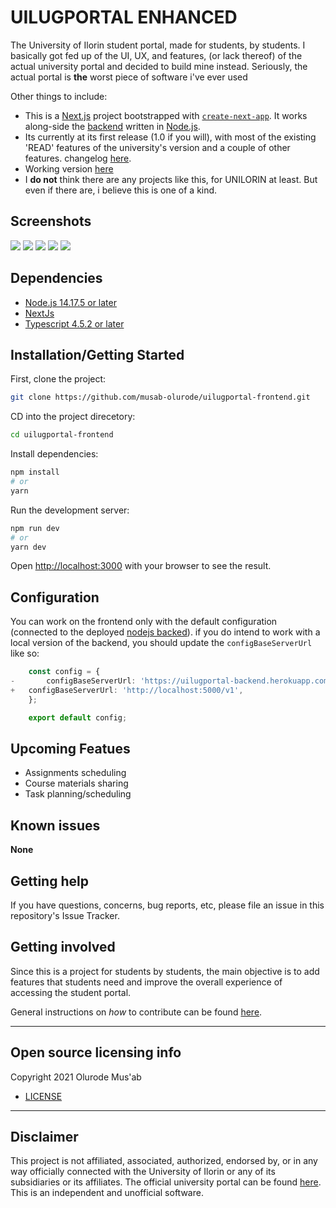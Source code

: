 # UILUGPORTAL ENHANCED

The University of Ilorin student portal, made for students, by students.
I basically got fed up of the UI, UX, and features, (or lack thereof) of the actual university portal and decided to build mine instead. Seriously, the actual portal is **the** worst piece of software i've ever used

Other things to include:

-   This is a [Next.js](https://nextjs.org/) project bootstrapped with [`create-next-app`](https://github.com/vercel/next.js/tree/canary/packages/create-next-app). It works along-side the [backend](https://github.com/musab-olurode/uilugportal-backend) written in [Node.js](https://nodejs.org/en/).
-   Its currently at its first release (1.0 if you will), with most of the existing 'READ' features of the university's version and a couple of other features. changelog [here](CHANGELOG.md).
-   Working version [here](https://uilugportal-front-end.vercel.app/auth/signin)
-   I **do not** think there are any projects like this, for UNILORIN at least. But even if there are, i believe this is one of a kind.

## Screenshots

![](https://user-images.githubusercontent.com/49688259/148434190-7a18646c-884c-4b64-9f4a-b090e8ef4e36.png)
![](https://user-images.githubusercontent.com/49688259/148434304-f8b4b8e1-d3fe-442e-abc8-708679c343ab.png)
![](https://user-images.githubusercontent.com/49688259/148434364-f50a8ee4-a883-4d29-aa27-592cc9bb2512.png)
![](https://user-images.githubusercontent.com/49688259/148434423-9407e223-e9f0-4497-8a27-a646127a1ddc.png)
![](https://user-images.githubusercontent.com/49688259/148434511-e8ed8ae5-b91d-41bb-ac6a-2428f7931fb3.png)

## Dependencies

-   [Node.js 14.17.5 or later](https://nodejs.org/en/)
-   [NextJs](https://nextjs.org/)
-   [Typescript 4.5.2 or later](https://www.typescriptlang.org/)

## Installation/Getting Started

First, clone the project:

```bash
git clone https://github.com/musab-olurode/uilugportal-frontend.git
```

CD into the project direcetory:

```bash
cd uilugportal-frontend
```

Install dependencies:

```bash
npm install
# or
yarn
```

Run the development server:

```bash
npm run dev
# or
yarn dev
```

Open [http://localhost:3000](http://localhost:3000) with your browser to see the result.

## Configuration

You can work on the frontend only with the default configuration (connected to the deployed [nodejs backed](https://uilugportal-backend.herokuapp.com/v1)). if you do intend to work with a local version of the backend, you should update the `configBaseServerUrl` like so:

```typescript
    const config = {
-       configBaseServerUrl: 'https://uilugportal-backend.herokuapp.com/v1',
+	configBaseServerUrl: 'http://localhost:5000/v1',
    };

    export default config;
```

## Upcoming Featues

-   Assignments scheduling
-   Course materials sharing
-   Task planning/scheduling

<!-- ## Tests

**COMING SOON** -->

## Known issues

**None**

## Getting help

If you have questions, concerns, bug reports, etc, please file an issue in this repository's Issue Tracker.

## Getting involved

Since this is a project for students by students, the main objective is to add features that students need and improve the overall experience of accessing the student portal.

General instructions on _how_ to contribute can be found [here](CONTRIBUTING.md).

---

## Open source licensing info

Copyright 2021 Olurode Mus'ab

-   [LICENSE](LICENSE)

---

<!-- ## Credits and references

1. Projects that inspired you
2. Related projects
3. Books, papers, talks, or other sources that have meaningful impact or influence on this project -->

## Disclaimer

This project is not affiliated, associated, authorized, endorsed by, or in any way officially connected with the University of Ilorin or any of its subsidiaries or its affiliates. The official university portal can be found [here](https://uilugportal.unilorin.edu.ng/index.php). This is an independent and unofficial software.
